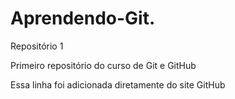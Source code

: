 # Aprendendo-Git.
 Repositório 1

Primeiro repositório do curso de Git e GitHub

Essa linha foi adicionada diretamente do site GitHub
